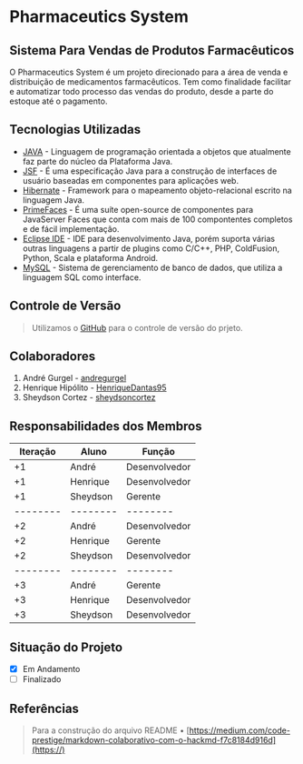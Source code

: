 # Pharmaceutics System
## Sistema Para Vendas de Produtos Farmacêuticos
O Pharmaceutics System é um projeto direcionado para a área de venda e distribuição de medicamentos farmacêuticos. Tem como finalidade facilitar e automatizar todo processo das vendas do produto, desde a parte do estoque até o pagamento.
## Tecnologias Utilizadas
* [JAVA](https://www.java.com/pt_BR/) - Linguagem de programação orientada a objetos que atualmente faz parte do núcleo da Plataforma Java.
* [JSF](http://www.oracle.com/technetwork/java/javaee/javaserverfaces-139869.html) - É uma especificação Java para a construção de interfaces de usuário baseadas em componentes para aplicações web.
* [Hibernate](http://hibernate.org/) - Framework para o mapeamento objeto-relacional escrito na linguagem Java.
* [PrimeFaces](https://www.primefaces.org/) - É uma suíte open-source de componentes para JavaServer Faces que conta com mais de 100 compontentes completos e de fácil implementação.
* [Eclipse IDE](http://www.eclipse.org/downloads/eclipse-packages/) - IDE para desenvolvimento Java, porém suporta várias outras linguagens a partir de plugins como C/C++, PHP, ColdFusion, Python, Scala e plataforma Android.
* [MySQL](https://www.mysql.com/) - Sistema de gerenciamento de banco de dados, que utiliza a linguagem SQL como interface.

## Controle de Versão
> Utilizamos o [GitHub](https://github.com/) para o controle de versão do prjeto.

## Colaboradores
1. André Gurgel - [andregurgel
](https://github.com/andregurgel)
2. Henrique Hipólito - [HenriqueDantas95](https://github.com/HenriqueDantas95)
3. Sheydson Cortez - [sheydsoncortez
](https://github.com/sheydsoncortez)

## Responsabilidades dos Membros




| Iteração | Aluno       | Função            |
| -------- | --------    | --------          |
| +1       | André       | Desenvolvedor     |
| +1       | Henrique    | Desenvolvedor     |
| +1       | Sheydson    | Gerente           |
| -------- | --------    | --------          |
| +2       | André       | Desenvolvedor     |
| +2       | Henrique    | Gerente           |
| +2       | Sheydson    | Desenvolvedor     |
| -------- | --------    | --------          |
| +3       | André       | Gerente           |
| +3       | Henrique    | Desenvolvedor     |
| +3       | Sheydson    | Desenvolvedor     |

## Situação do Projeto
- [x] Em Andamento
- [ ] Finalizado

## Referências

> Para a construção do arquivo README • [https://medium.com/code-prestige/markdown-colaborativo-com-o-hackmd-f7c8184d916d](https://)
> 





